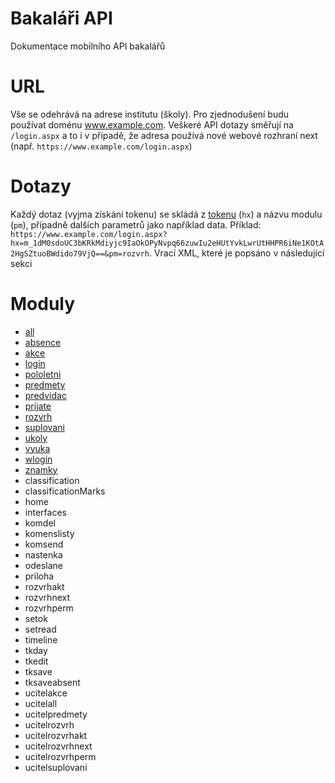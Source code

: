 # Bakaláři API
Dokumentace mobilního API bakalářů

# URL
Vše se odehrává na adrese institutu (školy). Pro zjednodušení budu používat doménu www.example.com. Veškeré API dotazy směřují na `/login.aspx` a to i v případě, že adresa používá nové webové rozhraní next (např. `https://www.example.com/login.aspx`)

# Dotazy
Každý dotaz (vyjma získání tokenu) se skládá z [tokenu](vypocitani_tokenu.md) (`hx`) a názvu modulu (`pm`), případně dalších parametrů jako například data. Příklad: `https://www.example.com/login.aspx?hx=m_1dM0sdoUC3bKRkMdiyjc9IaOkOPyNvpq66zuwIu2eHUtYvkLwrUtHHPR6iNe1KOtA2HgSZtuoBWdido79VjQ==&pm=rozvrh`. Vrací XML, které je popsáno v následující sekci

# Moduly
* [all](moduly/all.md)
* [absence](moduly/absence.md)
* [akce](moduly/akce.md)
* [login](moduly/login.md)
* [pololetni](moduly/pololetni.md)
* [predmety](moduly/predmety.md)
* [predvidac](moduly/predvidac.md)
* [prijate](moduly/prijate.md)
* [rozvrh](moduly/rozvrh.md)
* [suplovani](moduly/suplovani.md)
* [ukoly](moduly/ukoly.md)
* [vyuka](moduly/vyuka.md)
* [wlogin](moduly/wlogin.md)
* [znamky](moduly/znamky.md)
* classification
* classificationMarks
* home
* interfaces
* komdel
* komenslisty
* komsend
* nastenka
* odeslane
* priloha
* rozvrhakt
* rozvrhnext
* rozvrhperm
* setok
* setread
* timeline
* tkday
* tkedit
* tksave
* tksaveabsent
* ucitelakce
* ucitelall
* ucitelpredmety
* ucitelrozvrh
* ucitelrozvrhakt
* ucitelrozvrhnext
* ucitelrozvrhperm
* ucitelsuplovani
